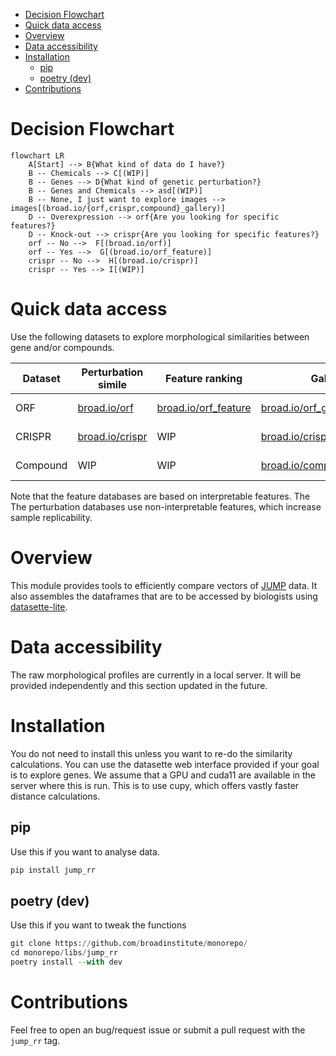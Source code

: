 - [Decision Flowchart](#org508eccd)
- [Quick data access](#orgdc31503)
- [Overview](#org179690a)
- [Data accessibility](#org8003323)
- [Installation](#orgb5eebe6)
  - [pip](#orgd4cc76a)
  - [poetry (dev)](#org65057ac)
- [Contributions](#org140fca1)



<a id="org508eccd"></a>

# Decision Flowchart

```mermaid
flowchart LR
    A[Start] --> B{What kind of data do I have?}
    B -- Chemicals --> C[(WIP)]
    B -- Genes --> D{What kind of genetic perturbation?}
    B -- Genes and Chemicals --> asd[(WIP)]
    B -- None, I just want to explore images --> images[(broad.io/{orf,crispr,compound}_gallery)]
    D -- Overexpression --> orf{Are you looking for specific features?}
    D -- Knock-out --> crispr{Are you looking for specific features?}
    orf -- No -->  F[(broad.io/orf)]
    orf -- Yes -->  G[(broad.io/orf_feature)]
    crispr -- No -->  H[(broad.io/crispr)]
    crispr -- Yes --> I[(WIP)]
```


<a id="orgdc31503"></a>

# Quick data access

Use the following datasets to explore morphological similarities between gene and/or compounds.

| Dataset  | Perturbation simile                        | Feature ranking                                       | Gallery                                                           | Description         |
|-------- |------------------------------------------ |----------------------------------------------------- |----------------------------------------------------------------- |------------------- |
| ORF      | [broad.io/orf](https://broad.io/orf)       | [broad.io/orf\_feature](https://broad.io/orf_feature) | [broad.io/orf\_gallery](https://broad.io/orf_gallery)             | Gene overexpression |
| CRISPR   | [broad.io/crispr](https://broad.io/crispr) | WIP                                                   | [broad.io/crispr\_gallery](https://broad.io/crispr_gallery)       | Gene knock-out      |
| Compound | WIP                                        | WIP                                                   | [broad.io/compounds\_gallery](https://broad.io/compounds_gallery) | Chemical compounds  |

Note that the feature databases are based on interpretable features. The The perturbation databases use non-interpretable features, which increase sample replicability.


<a id="org179690a"></a>

# Overview

This module provides tools to efficiently compare vectors of [JUMP](https://jump-cellpainting.broadinstitute.org/) data. It also assembles the dataframes that are to be accessed by biologists using [datasette-lite](https://github.com/simonw/datasette-lite).


<a id="org8003323"></a>

# Data accessibility

The raw morphological profiles are currently in a local server. It will be provided independently and this section updated in the future.


<a id="orgb5eebe6"></a>

# Installation

You do not need to install this unless you want to re-do the similarity calculations. You can use the datasette web interface provided if your goal is to explore genes. We assume that a GPU and cuda11 are available in the server where this is run. This is to use cupy, which offers vastly faster distance calculations.


<a id="orgd4cc76a"></a>

## pip

Use this if you want to analyse data.

```python
pip install jump_rr
```


<a id="org65057ac"></a>

## poetry (dev)

Use this if you want to tweak the functions

```python
git clone https://github.com/broadinstitute/monorepo/
cd monorepo/libs/jump_rr
poetry install --with dev
```


<a id="org140fca1"></a>

# Contributions

Feel free to open an bug/request issue or submit a pull request with the `jump_rr` tag.
